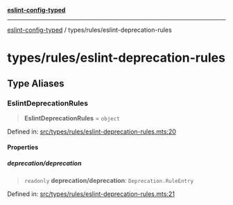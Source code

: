 [**eslint-config-typed**](../../README.md)

---

[eslint-config-typed](../../README.md) / types/rules/eslint-deprecation-rules

# types/rules/eslint-deprecation-rules

## Type Aliases

### EslintDeprecationRules

> **EslintDeprecationRules** = `object`

Defined in: [src/types/rules/eslint-deprecation-rules.mts:20](https://github.com/noshiro-pf/eslint-config-typed/blob/main/src/types/rules/eslint-deprecation-rules.mts#L20)

#### Properties

##### deprecation/deprecation

> `readonly` **deprecation/deprecation**: `Deprecation.RuleEntry`

Defined in: [src/types/rules/eslint-deprecation-rules.mts:21](https://github.com/noshiro-pf/eslint-config-typed/blob/main/src/types/rules/eslint-deprecation-rules.mts#L21)
